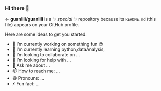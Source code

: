 ### Hi there 👋

<-
**guanlili/guanlili** is a ✨ _special_ ✨ repository because its `README.md` (this file) appears on your GitHub profile.
>
Here are some ideas to get you started:

- 🔭 I’m currently working on something fun 😉
- 🌱 I’m currently learning python,dataAnalysis,
- 👯 I’m looking to collaborate on ...
- 🤔 I’m looking for help with ...
- 💬 Ask me about ...
- 📫 How to reach me: ...
- 😄 Pronouns: ...
- ⚡ Fun fact: ...

